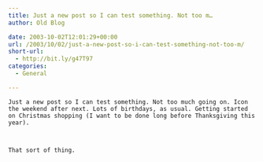 ```yaml
---
title: Just a new post so I can test something. Not too m…
author: Old Blog

date: 2003-10-02T12:01:29+00:00
url: /2003/10/02/just-a-new-post-so-i-can-test-something-not-too-m/
short-url:
  - http://bit.ly/g47T97
categories:
  - General

---
```

<div class='microid-http+http:sha1:a2ba8913f36be068c79016bc68aad58510147690'>
  
    Just a new post so I can test something. Not too much going on. Icon the weekend after next. Lots of birthdays, as usual. Getting started on Christmas shopping (I want to be done long before Thanksgiving this year).
  
  
  
    That sort of thing.
  
